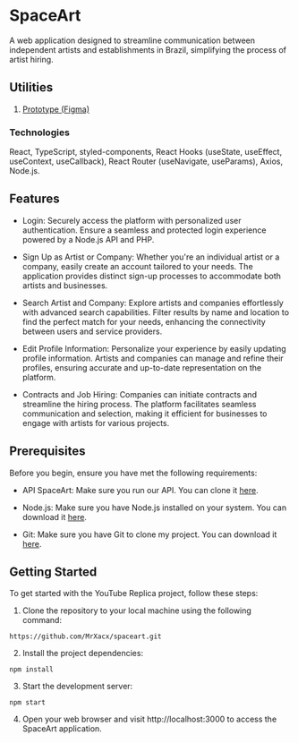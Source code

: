 # SpaceArt

A web application designed to streamline communication between independent artists and establishments in Brazil, simplifying the process of artist hiring.

## Utilities

1. [Prototype (Figma)](https://www.figma.com/file/ooJe6DhkjUK768Z4EKt4r3/Project-Original?type=design&node-id=0-1&mode=design&t=0OsNcKq20uVtkK7c-0)

### Technologies

React, TypeScript, styled-components, React Hooks (useState, useEffect, useContext, useCallback), React Router (useNavigate, useParams), Axios, Node.js.

## Features 

- Login: Securely access the platform with personalized user authentication. Ensure a seamless and protected login experience powered by a Node.js API and PHP.

- Sign Up as Artist or Company: Whether you're an individual artist or a company, easily create an account tailored to your needs. The application provides distinct sign-up processes to accommodate both artists and businesses.

- Search Artist and Company: Explore artists and companies effortlessly with advanced search capabilities. Filter results by name and location to find the perfect match for your needs, enhancing the connectivity between users and service providers.

- Edit Profile Information: Personalize your experience by easily updating profile information. Artists and companies can manage and refine their profiles, ensuring accurate and up-to-date representation on the platform.

- Contracts and Job Hiring: Companies can initiate contracts and streamline the hiring process. The platform facilitates seamless communication and selection, making it efficient for businesses to engage with artists for various projects.

## Prerequisites

Before you begin, ensure you have met the following requirements:

- API SpaceArt: Make sure you run our API. You can clone it [here](https://github.com/MrXacx/api-spaceart).

- Node.js: Make sure you have Node.js installed on your system. You can download it [here](https://nodejs.org/).

- Git: Make sure you have Git to clone my project. You can download it [here](https://git-scm.com/).

## Getting Started

To get started with the YouTube Replica project, follow these steps:

1. Clone the repository to your local machine using the following command:

`https://github.com/MrXacx/spaceart.git`

2. Install the project dependencies:

`npm install`

3. Start the development server:

`npm start`

4. Open your web browser and visit http://localhost:3000 to access the SpaceArt application.


